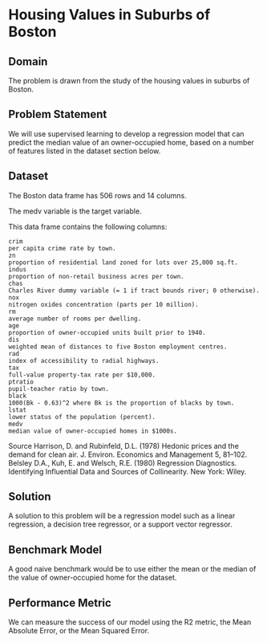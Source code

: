# Housing Values in Suburbs of Boston #

## Domain ##
The problem is drawn from the study of the housing values in suburbs of Boston.

## Problem Statement ##
We will use supervised learning to develop a regression model that can predict the median value of an owner-occupied home, based on a number of features listed in the dataset section below.

## Dataset ##
The Boston data frame has 506 rows and 14 columns.

The medv variable is the target variable.

This data frame contains the following columns:

    crim
    per capita crime rate by town.
    zn
    proportion of residential land zoned for lots over 25,000 sq.ft.
    indus
    proportion of non-retail business acres per town.
    chas
    Charles River dummy variable (= 1 if tract bounds river; 0 otherwise).
    nox
    nitrogen oxides concentration (parts per 10 million).
    rm
    average number of rooms per dwelling.
    age
    proportion of owner-occupied units built prior to 1940.
    dis
    weighted mean of distances to five Boston employment centres.
    rad
    index of accessibility to radial highways.
    tax
    full-value property-tax rate per $10,000.
    ptratio
    pupil-teacher ratio by town.
    black
    1000(Bk - 0.63)^2 where Bk is the proportion of blacks by town.
    lstat
    lower status of the population (percent).
    medv
    median value of owner-occupied homes in $1000s.



Source
Harrison, D. and Rubinfeld, D.L. (1978) Hedonic prices and the demand for clean air. J. Environ. Economics and Management 5, 81–102.
Belsley D.A., Kuh, E. and Welsch, R.E. (1980) Regression Diagnostics. Identifying Influential Data and Sources of Collinearity. New York: Wiley.

## Solution ##

A solution to this problem will be a regression model such as a linear regression, a decision tree regressor, or a support vector regressor.

## Benchmark Model ##

A good naive benchmark would be to use either the mean or the median of the value of owner-occupied home for the dataset.

## Performance Metric ##

We can measure the success of our model using the R2 metric, the Mean Absolute Error, or the Mean Squared Error.